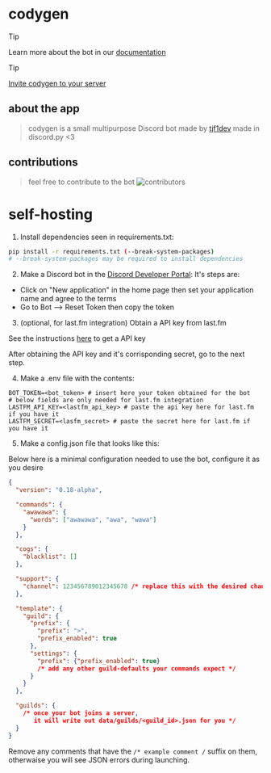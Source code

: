 # codygen

> [!TIP]
> Learn more about the bot in our [documentation](https://github.com/tjf1dev/codygen/wiki)

> [!TIP]
> [Invite codygen to your server](https://discord.com/oauth2/authorize?client_id=1337509693874245682)

## about the app
> codygen is a small multipurpose Discord bot made by [tjf1dev](https://github.com/tjf1dev)
> made in discord.py <3

## contributions
> feel free to contribute to the bot
![contributors](https://readme-contribs.as93.net/contributors/tjf1dev/codygen)

# self-hosting
1. Install dependencies seen in requirements.txt:
```bash
pip install -r requirements.txt (--break-system-packages) 
# --break-system-packages may be required to install dependencies
```
2. Make a Discord bot in the [Discord Developer Portal](https://discord.com/developers/applications):
It's steps are:
- Click on "New application" in the home page then set your application name and agree to the terms
- Go to Bot --> Reset Token then copy the token
3. (optional, for last.fm integration) Obtain a API key from last.fm

See the instructions [here](https://www.last.fm/api/authentication) to get a API key

After obtaining the API key and it's corrisponding secret, go to the next step.

4. Make a .env file with the contents:
```
BOT_TOKEN=<bot_token> # insert here your token obtained for the bot
# below fields are only needed for last.fm integration
LASTFM_API_KEY=<lastfm_api_key> # paste the api key here for last.fm if you have it
LASTFM_SECRET=<lasfm_secret> # paste the secret here for last.fm if you have it
```
5. Make a config.json file that looks like this:

Below here is a minimal configuration needed to use the bot, configure it as you desire
```json
{
  "version": "0.18-alpha",

  "commands": {
    "awawawa": {
      "words": ["awawawa", "awa", "wawa"]
    }
  },

  "cogs": {
    "blacklist": []
  },

  "support": {
    "channel": 123456789012345678 /* replace this with the desired channel ID */
  },

  "template": {
    "guild": {
      "prefix": {
        "prefix": ">",
        "prefix_enabled": true
      },
      "settings": {
        "prefix": {"prefix_enabled": true}
        /* add any other guild‐defaults your commands expect */
      }
    }
  },

  "guilds": {
    /* once your bot joins a server,
       it will write out data/guilds/<guild_id>.json for you */
  }
}
```
Remove any comments that have the `/* example comment /` suffix on them, otherwaise you will see JSON errors during launching.
